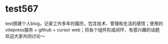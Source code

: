 # test567

test搭建个人blog，记录工作多年的履历，包含技术、管理和生活的感悟；使用的vitepress服务 + github + cursor web；将各个组件形成闭环，有感兴趣的话题欢迎大家共同讨论～
